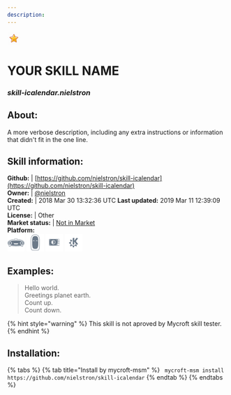 ```yaml
--- 
description: 
---
```


![](../.gitbook/assets/star.png)  
# YOUR SKILL NAME  
### _skill-icalendar.nielstron_  
## About:  
A more verbose description, including any extra instructions or
information that didn't fit in the one line.

## Skill information:  
**Github:** | [https://github.com/nielstron/skill-icalendar](https://github.com/nielstron/skill-icalendar)  
**Owner:** | [@nielstron](https://github.com/nielstron)  
**Created:** | 2018 Mar 30 13:32:36 UTC  **Last updated:** 2019 Mar 11 12:39:09 UTC  
**License:** | Other  
**Market status:** | [Not in Market](https://market.mycroft.ai/skill/)  
**Platform:**  
 ![](../.gitbook/assets/mark-1-icon.png)  ![](../.gitbook/assets/mark-2-icon.png)  ![](../.gitbook/assets/picroft-icon.png)  ![](../.gitbook/assets/kde.png)   
## Examples:  
> Hello world.  
> Greetings planet earth.  
> Count up.  
> Count down.  
  
{% hint style="warning" %}
This skill is not aproved by Mycroft skill tester.
{% endhint %}
    
## Installation:  
{% tabs %}
{% tab title="Install by mycroft-msm" %}
``` mycroft-msm install https://github.com/nielstron/skill-icalendar```
{% endtab %}
  {% endtabs %}
  